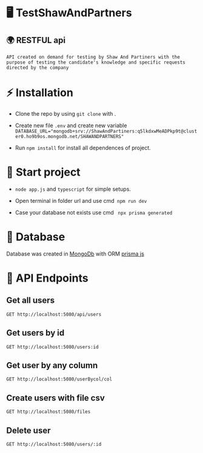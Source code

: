 # 🖥 TestShawAndPartners


## 🌍 RESTFUL api

```
API created on demand for testing by Shaw And Partiners with the purpose of testing the candidate's knowledge and specific requests directed by the company
```


# ⚡ Installation

* Clone the repo by using ```git clone``` with .

* Create new file ```.env``` and create new variable ```DATABASE_URL="mongodb+srv://ShawAndPartiners:q5lkdxwMeADPkp9t@cluster0.ho9b9os.mongodb.net/SHAWANDPARTNERS" ```

* Run ```npm install``` for install all dependences of project.


# 🚀 Start project

* ```node app.js``` and ```typescript``` for simple setups.

* Open terminal in folder url and use cmd``` npm run dev```

* Case your database not exists use cmd ``` npx prisma generated```
 
# 📂 Database

 Database was created in [MongoDb](https://www.mongodb.com/docs/atlas/api/data-api/) with ORM  [prisma js](https://www.prisma.io/docs/getting-started/setup-prisma/add-to-existing-project/mongodb-typescript-mongodb#prerequisites)

# 🍕 API Endpoints


## Get all users
```
GET http://localhost:5080/api/users

``` 
## Get users by id
```
GET http://localhost:5080/users:id

```
## Get user by any column
```
GET http://localhost:5080/userBycol/col

```
## Create users with file csv
```
GET http://localhost:5080/files

```
## Delete user
```
GET http://localhost:5080/users/:id 

```